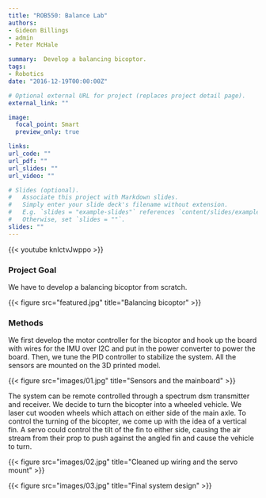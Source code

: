 ```yaml
---
title: "ROB550: Balance Lab"
authors:
- Gideon Billings
- admin
- Peter McHale

summary:  Develop a balancing bicoptor.
tags:
- Robotics
date: "2016-12-19T00:00:00Z"

# Optional external URL for project (replaces project detail page).
external_link: ""

image:
  focal_point: Smart
  preview_only: true

links:
url_code: ""
url_pdf: ""
url_slides: ""
url_video: ""

# Slides (optional).
#   Associate this project with Markdown slides.
#   Simply enter your slide deck's filename without extension.
#   E.g. `slides = "example-slides"` references `content/slides/example-slides.md`.
#   Otherwise, set `slides = ""`.
slides: ""
---
```

{{< youtube knlctvJwppo >}}

### Project Goal
We have to develop a balancing bicoptor from scratch.

{{< figure src="featured.jpg" title="Balancing bicoptor" >}}

### Methods
We first develop the motor controller for the bicoptor and hook up the board with wires for the IMU over I2C and put in the power converter to power the board. Then, we tune the PID controller to stabilize the system. All the sensors are mounted on the 3D printed model.

{{< figure src="images/01.jpg" title="Sensors and the mainboard" >}}

The system can be remote controlled through a spectrum dsm transmitter and receiver. We decide to turn the bicopter into a wheeled vehicle. We laser cut wooden wheels which attach on either side of the main axle. To control the turning of the bicopter, we come up with the idea of a vertical fin. A servo could control the tilt of the fin to either side, causing the air stream from their prop to push against the angled fin and cause the vehicle to turn.

{{< figure src="images/02.jpg" title="Cleaned up wiring and the servo mount" >}}

{{< figure src="images/03.jpg" title="Final system design" >}}

